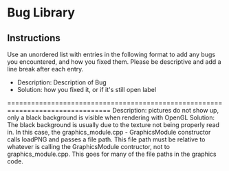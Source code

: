 # Bug Library
## Instructions
Use an unordered list with entries in the following format
to add any bugs you encountered, and how you fixed them.
Please be descriptive and add a line break after each entry.

* Description: Description of Bug
* Solution: how you fixed it, or if it's still open label <OPEN>

================================================================================
Description: pictures do not show up, only a black background is visible when
rendering with OpenGL
Solution:    The black background is usually due to the texture not being
properly read in. In this case, the graphics_module.cpp - GraphicsModule
constructor calls loadPNG and passes a file path. This file path
must be relative to whatever is calling the GraphicsModule contructor, not to
graphics_module.cpp. This goes for many of the file paths in the graphics code.

